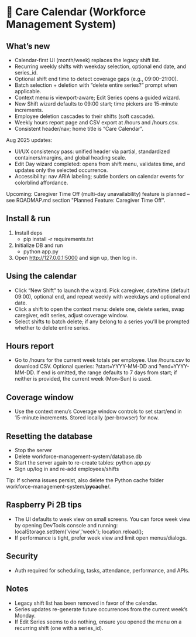 # 💼 Care Calendar (Workforce Management System)

## What’s new

- Calendar-first UI (month/week) replaces the legacy shift list.
- Recurring weekly shifts with weekday selection, optional end date, and series_id.
- Optional shift end time to detect coverage gaps (e.g., 09:00–21:00).
- Batch selection + deletion with “delete entire series?” prompt when applicable.
- Context menu is viewport-aware; Edit Series opens a guided wizard.
- New Shift wizard defaults to 09:00 start; time pickers are 15-minute increments.
- Employee deletion cascades to their shifts (soft cascade).
- Weekly hours report page and CSV export at /hours and /hours.csv.
- Consistent header/nav; home title is “Care Calendar”.

Aug 2025 updates:

- UI/UX consistency pass: unified header via partial, standardized containers/margins, and global heading scale.
- Edit Day wizard completed: opens from shift menu, validates time, and updates only the selected occurrence.
- Accessibility: nav ARIA labeling; subtle borders on calendar events for colorblind affordance.

Upcoming: Caregiver Time Off (multi-day unavailability) feature is planned – see ROADMAP.md section "Planned Feature: Caregiver Time Off".

## Install & run

1. Install deps
   - pip install -r requirements.txt
2. Initialize DB and run
   - python app.py
3. Open <http://127.0.0.1:5000> and sign up, then log in.

## Using the calendar

- Click “New Shift” to launch the wizard. Pick caregiver, date/time (default 09:00), optional end, and repeat weekly with weekdays and optional end date.
- Click a shift to open the context menu: delete one, delete series, swap caregiver, edit series, adjust coverage window.
- Select shifts to batch delete; if any belong to a series you’ll be prompted whether to delete entire series.

## Hours report

- Go to /hours for the current week totals per employee. Use /hours.csv to download CSV. Optional queries: ?start=YYYY-MM-DD and ?end=YYYY-MM-DD. If end is omitted, the range defaults to 7 days from start; if neither is provided, the current week (Mon–Sun) is used.

## Coverage window

- Use the context menu’s Coverage window controls to set start/end in 15-minute increments. Stored locally (per-browser) for now.

## Resetting the database

- Stop the server
- Delete workforce-management-system/database.db
- Start the server again to re-create tables: python app.py
- Sign up/log in and re-add employees/shifts

Tip: If schema issues persist, also delete the Python cache folder workforce-management-system/__pycache__/.

## Raspberry Pi 2B tips

- The UI defaults to week view on small screens. You can force week view by opening DevTools console and running: localStorage.setItem('view','week'); location.reload();
- If performance is tight, prefer week view and limit open menus/dialogs.

## Security

- Auth required for scheduling, tasks, attendance, performance, and APIs.

## Notes

- Legacy shift list has been removed in favor of the calendar.
- Series updates re-generate future occurrences from the current week’s Monday.
- If Edit Series seems to do nothing, ensure you opened the menu on a recurring shift (one with a series_id).
